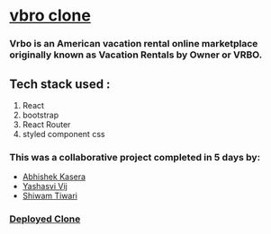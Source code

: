 # [vbro clone](https://www.vrbo.com/)
### Vrbo is an American vacation rental online marketplace originally known as Vacation Rentals by Owner or VRBO.
## Tech stack used :
1. React
2. bootstrap
3. React Router
4. styled component css

### This was a collaborative project completed in 5 days by:
- [Abhishek Kasera](https://github.com/AbhishekKasera7696) 
- [Yashasvi Vij](https://github.com/yashasvij-19)
- [Shiwam Tiwari](https://github.com/shiwam-C114)

### [Deployed Clone](https://frabjous-creponne-951603.netlify.app)
